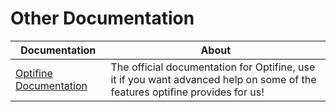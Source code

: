 # Other Documentation

Documentation | About
--|--
[Optifine Documentation]|The official documentation for Optifine, use it if you want advanced help on some of the features optifine provides for us!

[Optifine Documentation]: https://github.com/sp614x/optifine/tree/master/OptiFineDoc/doc